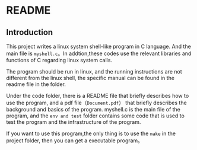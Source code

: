 # README



## Introduction

This project writes a linux system shell-like program in C language. And the main file is `myshell.c`。In addtion,these codes use the relevant libraries and functions of C regarding linux system calls.

The program should be run in linux, and the running instructions are not different from the linux shell, the specific manual can be found in the readme file in the folder.

Under the code folder, there is a README file that briefly describes how to use the program, and a pdf file（`Document.pdf`） that briefly describes the background and basics of the program. myshell.c is the main file of the program, and the `env and test` folder contains some code that is used to test the program and the infrastructure of the program.

If you want to use this program,the only thing is to use the `make` in the project folder, then you can get a executable program。 
